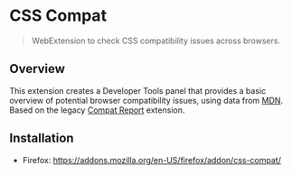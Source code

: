 # CSS Compat

> WebExtension to check CSS compatibility issues across browsers.

## Overview

This extension creates a Developer Tools panel that provides a basic overview of potential browser compatibility issues, using data from [MDN](https://github.com/mdn/browser-compat-data).
Based on the legacy [Compat Report](https://github.com/eduardoboucas/compat-report) extension.

## Installation

* Firefox: <https://addons.mozilla.org/en-US/firefox/addon/css-compat/>
